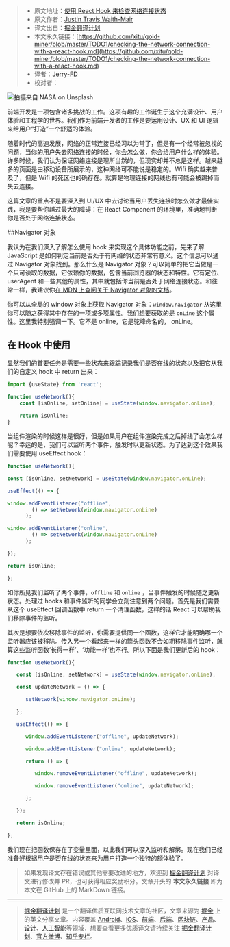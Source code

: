> * 原文地址：[使用 React Hook 来检查网络连接状态](https://medium.com/the-non-traditional-developer/checking-the-network-connection-with-a-react-hook-ec3d8e4de4ec)
> * 原文作者：[Justin Travis Waith-Mair](https://medium.com/@want2code)
> * 译文出自：[掘金翻译计划](https://github.com/xitu/gold-miner)
> * 本文永久链接：[https://github.com/xitu/gold-miner/blob/master/TODO1/checking-the-network-connection-with-a-react-hook.md](https://github.com/xitu/gold-miner/blob/master/TODO1/checking-the-network-connection-with-a-react-hook.md)
> * 译者：[Jerry-FD](https://github.com/Jerry-FD)
> * 校对者：



![拍摄来自 [NASA](https://unsplash.com/@nasa?utm_source=medium&utm_medium=referral) on [Unsplash](https://unsplash.com?utm_source=medium&utm_medium=referral)](https://miro.medium.com/max/6646/0*kVB651dEu92o-J-l)

前端开发是一项包含诸多挑战的工作。这项有趣的工作诞生于这个充满设计、用户体验和工程学的世界。我们作为前端开发者的工作是要运用设计、UX 和 UI 逻辑来给用户“打造”一个舒适的体验。

随着时代的高速发展，网络的正常连接已经习以为常了，但是有一个经常被忽视的问题，当你的用户失去网络连接的时候，你会怎么做，你会给用户什么样的体验。许多时候，我们认为保证网络连接是理所当然的，但现实却并不总是这样。越来越多的页面是由移动设备所展示的，这种网络可不能说是稳定的。Wifi 确实越来普及了，但是 Wifi 的死区也的确存在。就算是物理连接的网线也有可能会被踢掉而失去连接。

这篇文章的重点不是要深入到 UI/UX 中去讨论当用户丢失连接时怎么做才最佳实践，我是要帮你越过最大的障碍：在 React Component 的环境里，准确地判断你是否处于网络连接状态。

##Navigator 对象

我认为在我们深入了解怎么使用 hook 来实现这个具体功能之前，先来了解 JavaScript 是如何判定当前是否处于有网络的状态非常有意义。这个信息可以通过 Navigator 对象找到。那么什么是 Navigator 对象？可以简单的把它当做是一个只可读取的数据，它依赖你的数据，包含当前浏览器的状态和特性。它有定位、userAgent 和一些其他的属性，其中就包括你当前是否处于网络连接状态。和往常一样，我建议你[在 MDN 上查阅关于 Navigator 对象的文档](https://developer.mozilla.org/en-US/docs/Web/API/Navigator)。

你可以从全局的 window 对象上获取 Navigator 对象：`window.navigator` 从这里你可以随之获得其中存在的一项或多项属性。我们想要获取的是 `onLine` 这个属性。这里我特别强调一下。它不是 online，它是驼峰命名的，   onLine。

## 在 Hook 中使用

显然我们的首要任务是需要一些状态来跟踪记录我们是否在线的状态以及把它从我们的自定义 hook 中 return 出来：

```js
import {useState} from 'react';

function useNetwork(){
    const [isOnline, setOnline] = useState(window.navigator.onLine);
 
    return isOnline;
}
```

当组件渲染的时候这样是很好，但是如果用户在组件渲染完成之后掉线了会怎么样呢？幸运的是，我们可以监听两个事件，触发时以更新状态。为了达到这个效果我们需要使用 useEffect hook：

```js
function useNetwork(){

const [isOnline, setNetwork] = useState(window.navigator.onLine);

useEffect(() => {

window.addEventListener("offline", 
        () => setNetwork(window.navigator.onLine)
      );

window.addEventListener("online", 
        () => setNetwork(window.navigator.onLine)
      );

});

return isOnline;

};
```

如你所见我们监听了两个事件，`offline` 和 `online` ，当事件触发的时候随之更新状态。处理过 hooks 和事件监听的同学会立刻注意到两个问题。首先是我们需要从这个 useEffect 回调函数中 return 一个清理函数，这样的话 React 可以帮助我们移除事件的监听。

其次是想要依次移除事件的监听，你需要提供同一个函数，这样它才能明确哪一个监听器应该被移除。传入另一个看起来一样的箭头函数不会如期移除事件监听，就算这些监听函数‘长得一样’、‘功能一样‘也不行。所以下面是我们更新后的 hook：


```js
function useNetwork(){

   const [isOnline, setNetwork] = useState(window.navigator.onLine);

   const updateNetwork = () => {

      setNetwork(window.navigator.onLine);

   };

   useEffect(() => {

      window.addEventListener("offline", updateNetwork);

      window.addEventListener("online", updateNetwork);

      return () => {

         window.removeEventListener("offline", updateNetwork);

         window.removeEventListener("online", updateNetwork);

      };

   });

   return isOnline;

};
```

我们现在把函数保存在了变量里面，以此我们可以深入监听和解绑。现在我们已经准备好根据用户是否在线的状态来为用户打造一个独特的额体验了。

> 如果发现译文存在错误或其他需要改进的地方，欢迎到 [掘金翻译计划](https://github.com/xitu/gold-miner) 对译文进行修改并 PR，也可获得相应奖励积分。文章开头的 **本文永久链接** 即为本文在 GitHub 上的 MarkDown 链接。

---

> [掘金翻译计划](https://github.com/xitu/gold-miner) 是一个翻译优质互联网技术文章的社区，文章来源为 [掘金](https://juejin.im) 上的英文分享文章。内容覆盖 [Android](https://github.com/xitu/gold-miner#android)、[iOS](https://github.com/xitu/gold-miner#ios)、[前端](https://github.com/xitu/gold-miner#前端)、[后端](https://github.com/xitu/gold-miner#后端)、[区块链](https://github.com/xitu/gold-miner#区块链)、[产品](https://github.com/xitu/gold-miner#产品)、[设计](https://github.com/xitu/gold-miner#设计)、[人工智能](https://github.com/xitu/gold-miner#人工智能)等领域，想要查看更多优质译文请持续关注 [掘金翻译计划](https://github.com/xitu/gold-miner)、[官方微博](http://weibo.com/juejinfanyi)、[知乎专栏](https://zhuanlan.zhihu.com/juejinfanyi)。
